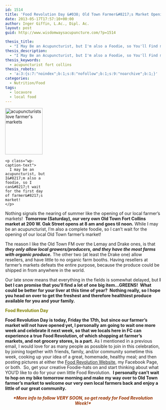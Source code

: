 ```yaml
---
id: 1514
title: 'Food Revolution Day &#038; Old Town Farmer&#8217;s Market Opening: THIS WEEK!'
date: 2013-05-17T17:57:10+00:00
author: Inger Giffin, L.Ac., Dipl. Ac.
layout: post
guid: http://www.wisdomwaysacupuncture.com/?p=1514

thesis_title:
  - "I May Be an Acupuncturist, but I'm also a Foodie, so You'll Find me at the opening of our Old Town Fort Collins Farmer's Market!"
thesis_description:
  - "I May Be an Acupuncturist, but I'm also a Foodie, so You'll Find me at the opening of our Old Town Farmer's Market! "
thesis_keywords:
  - acupuncturist fort collins
thesis_robots:
  - 'a:3:{s:7:"noindex";b:1;s:8:"nofollow";b:1;s:9:"noarchive";b:1;}'
categories:
  - Nutrition/Food
tags:
  - locavore
  - local food
---
```

<div>
  <div id="attachment_1515" style="width: 131px" class="wp-caption alignleft">
    <a href="http://www.wisdomwaysacupuncture.com/wp-content/uploads/2013/05/farmers-market-acupuncture1.jpg"><img class="size-thumbnail wp-image-1515" title="farmer's market acupuncture" src="http://www.wisdomwaysacupuncture.com/wp-content/uploads/2013/05/farmers-market-acupuncture1-121x150.jpg" alt="acupuncturists love farmer's markets" width="121" height="150" srcset="http://www.wisdomwaysacupuncture.com/wp-content/uploads/2013/05/farmers-market-acupuncture1-121x150.jpg 121w, http://www.wisdomwaysacupuncture.com/wp-content/uploads/2013/05/farmers-market-acupuncture1-243x300.jpg 243w, http://www.wisdomwaysacupuncture.com/wp-content/uploads/2013/05/farmers-market-acupuncture1.jpg 250w" sizes="(max-width: 121px) 100vw, 121px" /></a>
    
    <p class="wp-caption-text">
      I may be an acupuncturist, but I&#8217;m also a foodie, so I can&#8217;t wait for the first day of farmer&#8217;s market!
    </p>
  </div>
  
  <p>
    Nothing signals the nearing of summer like the opening of our local farmer&#8217;s markets!  <strong>Tomorrow (Saturday), our very own Old Town Fort Collins market at 200 W. Oak Street opens at 8 am and goes til noon.</strong> While I may be an acupuncturist, I&#8217;m also a complete foodie, so I can&#8217;t wait for the opening of our local Old Town farmer&#8217;s market!
  </p>
</div>

The reason I like the Old Town FM over the Lemay and Drake ones, is that _**they only allow local growers/producers, and they have the most farms with organic produce.**_ The other two (at least the Drake one) allow resellers, and have little to no organic farm booths. Having resellers at farmer&#8217;s markets defeats the entire purpose, because the produce could be shipped in from anywhere in the world.

Our late snow means that everything in the fields is somewhat delayed, but **I bet I can promise that you&#8217;ll find a lot of one big item&#8230;GREENS!  What could be better for your liver at this time of year?  Nothing really, so I hope you head on over to get the freshest and therefore healthiest produce available for you and your family.**

**<span style="color: #808000;">Food Revolution Day</span>**

**Food Revolution Day is today, Friday the 17th, but since our farmer&#8217;s market will not have opened yet, I personally am going to wait one more week and celebrate it next week, so that we locals here in FC can experience a true Food Revolution, of which shopping at farmer&#8217;s markets, and not grocery stores, is a part.** As I mentioned in a previous email, I would love for as many people as possible to join in this celebration, by joining together with friends, family, and/or community sometime this week, cooking up your idea of a great, homemade, healthy meal; and then posting pictures at either the <a href="http://r20.rs6.net/tn.jsp?e=001iYIyF_Q1yDgW26I3IJ10AKOvymgB41Z857C3dH9FyVV2gbLlJFf38nLv233i89lMd3BqASBR9OgGicCZn0ESOMoh7llsiknq0GbdvO18nMchrlcb0yBn0JXzkJbiEX4QJbdbN1de1bNbUg6T-L2xVA==" target="_blank" rel="noopener">Food Revolution Website</a>, my Facebook Page, or both.  So, get your creative Foodie-hats on and start thinking about what YOU&#8217;D like to do for your own little Food Revolution.  **I personally can&#8217;t wait to hop on my bike tomorrow morning and make my way over to Old Town farmer&#8217;s market to welcome our very own local farmers back and enjoy a little of our great community.**

<div style="text-align: center;">
  <span style="color: #993300;"><em><strong>*More info to follow VERY SOON, so get ready for Food Revolution Week!*</strong></em></span>
</div>

&nbsp;